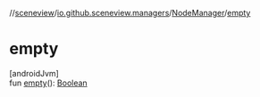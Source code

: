 //[sceneview](../../../index.md)/[io.github.sceneview.managers](../index.md)/[NodeManager](index.md)/[empty](empty.md)

# empty

[androidJvm]\
fun [empty](empty.md)(): [Boolean](https://kotlinlang.org/api/latest/jvm/stdlib/kotlin/-boolean/index.html)
